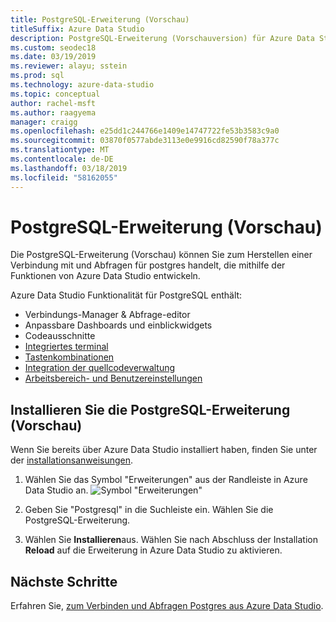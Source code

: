 ```yaml
---
title: PostgreSQL-Erweiterung (Vorschau)
titleSuffix: Azure Data Studio
description: PostgreSQL-Erweiterung (Vorschauversion) für Azure Data Studio
ms.custom: seodec18
ms.date: 03/19/2019
ms.reviewer: alayu; sstein
ms.prod: sql
ms.technology: azure-data-studio
ms.topic: conceptual
author: rachel-msft
ms.author: raagyema
manager: craigg
ms.openlocfilehash: e25dd1c244766e1409e14747722fe53b3583c9a0
ms.sourcegitcommit: 03870f0577abde3113e0e9916cd82590f78a377c
ms.translationtype: MT
ms.contentlocale: de-DE
ms.lasthandoff: 03/18/2019
ms.locfileid: "58162055"
---
```

# <a name="postgresql-extension-preview"></a>PostgreSQL-Erweiterung (Vorschau)

Die PostgreSQL-Erweiterung (Vorschau) können Sie zum Herstellen einer Verbindung mit und Abfragen für postgres handelt, die mithilfe der Funktionen von Azure Data Studio entwickeln. 

Azure Data Studio Funktionalität für PostgreSQL enthält:

- Verbindungs-Manager & Abfrage-editor
- Anpassbare Dashboards und einblickwidgets
- Codeausschnitte
- [Integriertes terminal](integrated-terminal.md)
- [Tastenkombinationen](keyboard-shortcuts.md)
- [Integration der quellcodeverwaltung](source-control.md)
- [Arbeitsbereich- und Benutzereinstellungen](settings.md)


## <a name="install-the-postgresql-extension-preview"></a>Installieren Sie die PostgreSQL-Erweiterung (Vorschau)

Wenn Sie bereits über Azure Data Studio installiert haben, finden Sie unter der [installationsanweisungen](download.md).

1. Wählen Sie das Symbol "Erweiterungen" aus der Randleiste in Azure Data Studio an.
   ![Symbol "Erweiterungen"](media/extensions/postgresql-extension/extensions-icon.png)

2. Geben Sie "Postgresql" in die Suchleiste ein. Wählen Sie die PostgreSQL-Erweiterung.

3. Wählen Sie **Installieren**aus. Wählen Sie nach Abschluss der Installation **Reload** auf die Erweiterung in Azure Data Studio zu aktivieren.


## <a name="next-steps"></a>Nächste Schritte

Erfahren Sie, [zum Verbinden und Abfragen Postgres aus Azure Data Studio](quickstart-postgres.md).

